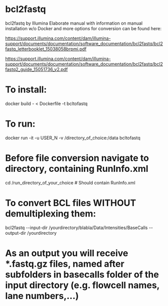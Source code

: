 # bcl2fastq
bcl2fastq by Illumina
Elaborate manual with information on manual installation w/o Docker and more options for conversion can be found here:

https://support.illumina.com/content/dam/illumina-support/documents/documentation/software_documentation/bcl2fastq/bcl2fastq_letterbooklet_15038058brpmi.pdf

https://support.illumina.com/content/dam/illumina-support/documents/documentation/software_documentation/bcl2fastq/bcl2fastq2_guide_15051736_v2.pdf

# To install:
docker build - < Dockerfile -t bcltofastq

# To run:
docker run -it -u USER_N -v /directory_of_choice:/data  bcltofastq

# Before file conversion navigate to directory, containing RunInfo.xml
cd /run_directory_of_your_choice # Should contain RunInfo.xml

# To convert BCL files WITHOUT demultiplexing them:

bcl2fastq --input-dir /yourdirectory/blabla/Data/Intensities/BaseCalls --output-dir /yourdirectory

# As an output you will receive *.fastq.gz files, named after subfolders in basecalls folder of the input directory (e.g. flowcell names, lane numbers,...)


